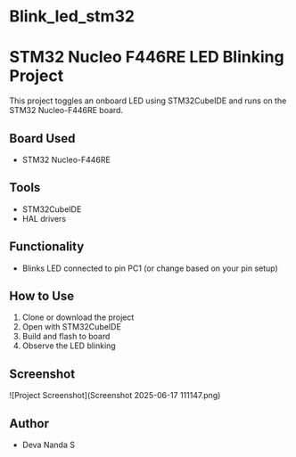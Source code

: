 # Blink_led_stm32
# STM32 Nucleo F446RE LED Blinking Project

This project toggles an onboard LED using STM32CubeIDE and runs on the STM32 Nucleo-F446RE board.

## Board Used
- STM32 Nucleo-F446RE

## Tools
- STM32CubeIDE
- HAL drivers

## Functionality
- Blinks LED connected to pin PC1 (or change based on your pin setup)

## How to Use
1. Clone or download the project
2. Open with STM32CubeIDE
3. Build and flash to board
4. Observe the LED blinking
## Screenshot 
![Project Screenshot](Screenshot 2025-06-17 111147.png)


## Author
- Deva Nanda S
